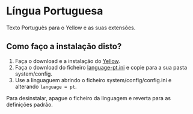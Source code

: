 Língua Portuguesa
================
Texto Português para o Yellow e as suas extensões.

Como faço a instalação disto?
----------------------
1. Faça o download e a instalação do [Yellow](https://github.com/markseu/yellowcms/).  
2. Faça o download do ficheiro [language-pt.ini](language-pt.ini?raw=true) e copie para a sua pasta system/config.  
3. Use a linguaguem abrindo o ficheiro system/config/config.ini e alterando `language = pt`.

Para desinstalar, apague o ficheiro da linguagem e reverta para as definições padrão.
